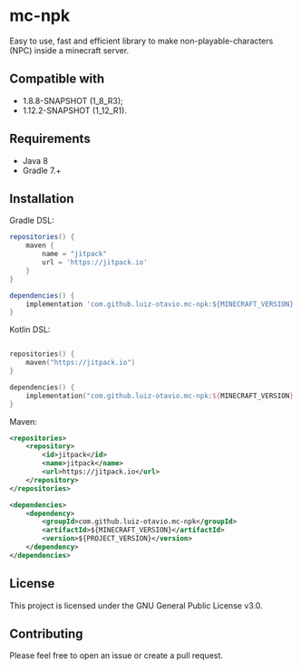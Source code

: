 # mc-npk
Easy to use, fast and efficient library to make non-playable-characters (NPC) inside a minecraft server.

## Compatible with
- 1.8.8-SNAPSHOT (1_8_R3);
- 1.12.2-SNAPSHOT (1_12_R1).

## Requirements
- Java 8
- Gradle 7.+

## Installation
Gradle DSL:
```groovy
repositories() {
    maven {
        name = "jitpack"
        url = 'https://jitpack.io'
    }
}   

dependencies() {
    implementation 'com.github.luiz-otavio.mc-npk:${MINECRAFT_VERSION}:${PROJECT_VERSION}'
}
```

Kotlin DSL:
```kotlin

repositories() {
    maven("https://jitpack.io")
}

dependencies() {
    implementation("com.github.luiz-otavio.mc-npk:${MINECRAFT_VERSION}:${PROJECT_VERSION}")
}
```

Maven:
```xml
<repositories>
    <repository>
        <id>jitpack</id>
        <name>jitpack</name>
        <url>https://jitpack.io</url>
    </repository>
</repositories>

<dependencies>
    <dependency>
        <groupId>com.github.luiz-otavio.mc-npk</groupId>
        <artifactId>${MINECRAFT_VERSION}</artifactId>
        <version>${PROJECT_VERSION}</version>
    </dependency>
</dependencies>
```

## License
This project is licensed under the GNU General Public License v3.0.

## Contributing
Please feel free to open an issue or create a pull request.

